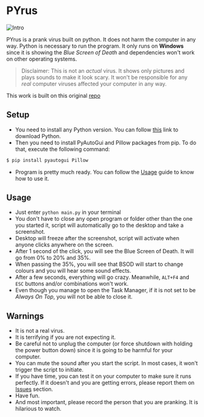 # PYrus

![Intro](https://i.ibb.co/MNnVgr1/MOSHED-2021-3-17-21-17-53.gif)

PYrus is a prank virus built on python. It does not harm the computer in any way. Python is necessary to run the program. It only runs on **Windows** since it is showing the _Blue Screen of Death_ and dependencies won't work on other operating systems.

> Disclaimer: This is not an _actual_ virus. It shows only pictures and plays sounds to make it look scary. It won't be responsible for any _real_ computer viruses affected your computer in any way.

This work is built on this original [repo](https://github.com/yagiziskirik/PYrus)

## Setup

- You need to install any Python version. You can follow [this](https://www.python.org/downloads/) link to download Python.
- Then you need to install PyAutoGui and Pillow packages from pip. To do that, execute the following command:

```bash
$ pip install pyautogui Pillow
```

- Program is pretty much ready. You can follow the [Usage](#usage) guide to know how to use it.

## Usage

- Just enter `python main.py` in your terminal
- You don't have to close any open program or folder other than the one you started it, script will automatically go to the desktop and take a screenshot.
- Desktop will freeze after the screenshot, script will activate when anyone clicks anywhere on the screen.
- After 1 second of the click, you will see the Blue Screen of Death. It will go from 0% to 20% and 35%.
- When passing the 35%, you will see that BSOD will start to change colours and you will hear some sound effects.
- After a few seconds, everything will go crazy. Meanwhile, `ALT+F4` and `ESC` buttons and/or combinations won't work.
- Even though you manage to open the Task Manager, if it is not set to be _Always On Top_, you will not be able to close it.

## Warnings

- It is not a real virus.
- It is terrifying if you are not expecting it.
- Be careful not to unplug the computer (or force shutdown with holding the power button down) since it is going to be harmful for your computer.
- You can mute the sound after you start the script. In most cases, it won't trigger the script to initiate.
- If you have time, you can test it on your computer to make sure it runs perfectly. If it doesn't and you are getting errors, please report them on [Issues](https://github.com/yagiziskirik/PYrus/issues) section.
- Have fun.
- And most important, please record the person that you are pranking. It is hilarious to watch.
